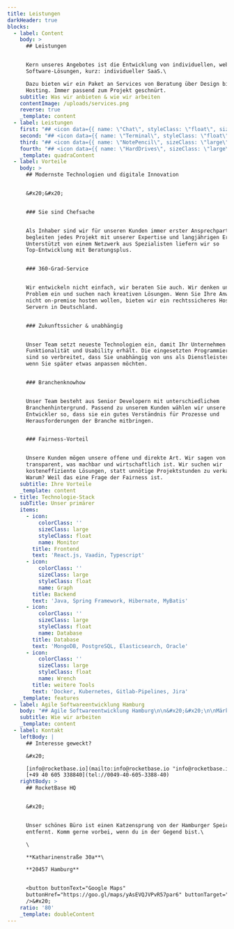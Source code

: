 ```yaml
---
title: Leistungen
darkHeader: true
blocks:
  - label: Content
    body: >
      ## Leistungen


      Kern unseres Angebotes ist die Entwicklung von individuellen, webbasierten
      Software-Lösungen, kurz: individueller SaaS.\

      Dazu bieten wir ein Paket an Services von Beratung über Design bis zu
      Hosting. Immer passend zum Projekt geschnürt.
    subtitle: Was wir anbieten & wie wir arbeiten
    contentImage: /uploads/services.png
    reverse: true
    _template: content
  - label: Leistungen
    first: "## <icon data={{ name: \"Chat\", styleClass: \"float\", sizeClass: \"medium\" }} />Konzeption & Beratung\n\n&#x20;&#x20;\n\nGeht das nicht einfacher? Im Gespräch mit Ihnen ermitteln wir die besten Lösungsansätze, um Ihre Abläufe zu optimieren. Dabei greifen wir auf unsere langjährige Erfahrung mit\_Geschäftsprozessen unterschiedlicher Branchen zurück.\n\nUnsere Konzeption Ihrer individuellen Software erfolgt dann stufenweise und wird durch fortlaufende Beratung im Projekt optimiert. Das ist typisch für unsere\_agile Arbeitsweise\_und stellt sicher, dass Sie Ergebnisse erhalten, die exakt Ihren Anforderungen entsprechen.\n\n### Unsere Beratungsschwerpunkte:\n\n* Prozessoptimierung im B2B-Bereich\n* Branchenschwerpunkt: Retail und Versandhandel\n* Technologieberatung zu PLM & PIM-Lösungen\n"
    second: "## <icon data={{ name: \"Terminal\", styleClass: \"float\", sizeClass: \"medium\" }} />Entwicklung & Wartung\n\n&#x20;&#x20;\n\nSoftware auf dem neuesten Stand der Technologie, die 100% zu Ihren Prozessen passt und\_mit Ihren Anforderungen mitwächst\_– das ist unser Kerngeschäft.\n\nEine Stärke von RocketBase ist die\_kosteneffiziente Entwicklung\_von\_Applikationen für komplexe B2B-Geschäftsprozesse. Dabei setzen wir auf gängige Programmiersprachen und Open Source, sodass Sie unabhängig von uns als Dienstleister bleiben\n\n### Softwarelösungen von RocketBase optimieren beispielsweise:\n\n* Product-Management (PIM/PLM)\n* Prozesse im Online- & Printgeschäft\n* Schnittstellen zu Daten- und Kassensystemen\n* Prozesse im Team\n* u.v.m.\n"
    third: "## <icon data={{ name: \"NotePencil\", sizeClass: \"large\" }} />Design & UI\n\n&#x20;&#x20;\n\nÜberladene, unübersichtliche Oberflächen sind echte Effizienzbremsen. Sie untergraben das Potenzial eigentlich durchdachter Anwendungen. Wir gestalten die Oberflächen Ihrer Software nach\_Usability-Best-Practices, Ihren internen Prozessen und Ihren Wünschen.\n\nDie Schnittstelle von Maschine zu Mensch ist bei uns perfekt auf den Nutzer abgestimmt. Bei uns erhalten Sie Anwendungen, die Sie sowohl in\_Funktionalität als auch Design überzeugen.\n\n### Zu unseren UI-Leistungen gehören:\n\n* Integration von Mock-ups und Designs\n* Effiziente Datendarstellung z.B. als Burndown-Chart\n* Funktionalitäten für Teams & kollaboratives Arbeiten\n* Darstellung von User-Aktionen\n"
    fourth: "## <icon data={{ name: \"HardDrives\", sizeClass: \"large\" }} />Hosting & Betrieb\n\n&#x20;&#x20;\n\nKeine Sorge vor Investitionen in die Netzwerkstruktur: Unsere Softwareentwicklungen bieten wir als\_cloudbasierte Lösungen\_an, als Software as a Service. Das Hosting übernehmen wir auf rechtssicheren, zertifizierten Servern in Deutschland.\n\n### Unsere bewährten Service-Partner sind:\n\n* ScaleUp Technologies\n* Hetzner\n* Amazon AWS\n\nNatürlich implementieren wir Ihre Lösung auf Wunsch auch\_on-premise\_in Ihre bestehende Infrastruktur. Auf Wunsch inklusive\_Datensicherung\_nach deutschem Recht, am Standort Deutschland.\n\nDamit alles läuft,\_monitoren wir den Betrieb der Anwendung\_und alle Schnittstellen, zum Beispiel zu Datenbanken, Warenwirtschaftssysteme u.a.\n"
    _template: quadraContent
  - label: Vorteile
    body: >
      ## Modernste Technologien und digitale Innovation


      &#x20;&#x20;


      ### Sie sind Chefsache


      Als Inhaber sind wir für unseren Kunden immer erster Ansprechpartner und
      begleiten jedes Projekt mit unserer Expertise und langjährigen Erfahrung.
      Unterstützt von einem Netzwerk aus Spezialisten liefern wir so
      Top-Entwicklung mit Beratungsplus.


      ### 360-Grad-Service


      Wir entwickeln nicht einfach, wir beraten Sie auch. Wir denken uns in Ihr
      Problem ein und suchen nach kreativen Lösungen. Wenn Sie Ihre Anwendung
      nicht on-premise hosten wollen, bieten wir ein rechtssicheres Hosting auf
      Servern in Deutschland.


      ### Zukunftssicher & unabhängig


      Unser Team setzt neueste Technologien ein, damit Ihr Unternehmen die beste
      Funktionalität und Usability erhält. Die eingesetzten Programmiersprachen
      sind so verbreitet, dass Sie unabhängig von uns als Dienstleister bleiben,
      wenn Sie später etwas anpassen möchten.


      ### Branchenknowhow


      Unser Team besteht aus Senior Developern mit unterschiedlichem
      Branchenhintergrund. Passend zu unserem Kunden wählen wir unsere
      Entwickler so, dass sie ein gutes Verständnis für Prozesse und
      Herausforderungen der Branche mitbringen.


      ### Fairness-Vorteil


      Unsere Kunden mögen unsere offene und direkte Art. Wir sagen von Beginn
      transparent, was machbar und wirtschaftlich ist. Wir suchen wir
      kosteneffiziente Lösungen, statt unnötige Projektstunden zu verkaufen.
      Warum? Weil das eine Frage der Fairness ist.
    subtitle: Ihre Vorteile
    _template: content
  - title: Technologie-Stack
    subTitle: Unser primärer
    items:
      - icon:
          colorClass: ''
          sizeClass: large
          styleClass: float
          name: Monitor
        title: Frontend
        text: 'React.js, Vaadin, Typescript'
      - icon:
          colorClass: ''
          sizeClass: large
          styleClass: float
          name: Graph
        title: Backend
        text: 'Java, Spring Framework, Hibernate, MyBatis'
      - icon:
          colorClass: ''
          sizeClass: large
          styleClass: float
          name: Database
        title: Database
        text: 'MongoDB, PostgreSQL, Elasticsearch, Oracle'
      - icon:
          colorClass: ''
          sizeClass: large
          styleClass: float
          name: Wrench
        title: weitere Tools
        text: 'Docker, Kubernetes, Gitlab-Pipelines, Jira'
    _template: features
  - label: Agile Softwareentwicklung Hamburg
    body: "## Agile Softwareentwicklung Hamburg\n\n&#x20;&#x20;\n\nMärkte verändern sich heute so dynamisch wie nie. Deswegen ist auch unsere Entwicklung agil: Wir entwickeln Ihre Anwendung\_in kurzen Iterationen\_und\_in enger Abstimmung\_mit Ihnen. Geht es nicht in die Richtung, die Sie sich vorgestellt haben, korrigieren wir unseren Kurs und verhindern unnötige Kosten.\n\nJedes Projekt begleiten wir\_mit individuellen Services, die wir auf Ihr Projekt und Ihre internen Ressourcen zuschneiden.\n\nSie wissen bereits genau, welche App Sie benötigen? Perfekt. Wenn Sie Unterstützung bei der Klärung des Projektscopes benötigen, auch gut. In einem\_Kickoff-Workshop\_ermitteln wir, welche Use Cases das größte Optimierungspotenzial bieten und wie wir dieses in einer Software für Sie realisieren können.\n"
    subtitle: Wie wir arbeiten
    _template: content
  - label: Kontakt
    leftBody: |
      ## Interesse geweckt?

      &#x20;

      [info@rocketbase.io](mailto:info@rocketbase.io "info@rocketbase.io")\
      [+49 40 605 338840](tel://0049-40-605-3388-40)
    rightBody: >
      ## RocketBase HQ


      &#x20;


      Unser schönes Büro ist einen Katzensprung von der Hamburger Speicherstadt
      entfernt. Komm gerne vorbei, wenn du in der Gegend bist.\

      \

      **Katharinenstraße 30a**\

      **20457 Hamburg**


      <button buttonText="Google Maps"
      buttonHref="https://goo.gl/maps/yAsEVQJVPvR57par6" buttonTarget="_blank"
      />&#x20;
    ratio: '80'
    _template: doubleContent
---
```


